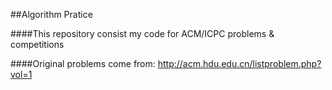 ##Algorithm Pratice

####This repository consist my code for ACM/ICPC problems & competitions

####Original problems come from: http://acm.hdu.edu.cn/listproblem.php?vol=1
